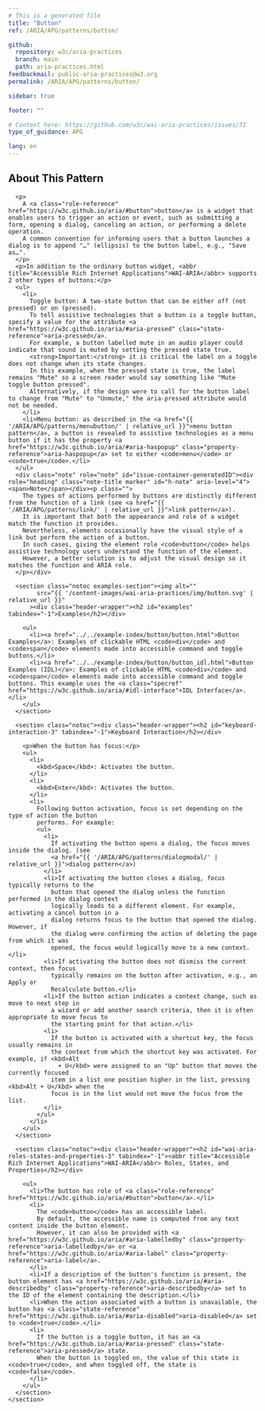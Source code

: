 ```yaml
---
# This is a generated file
title: "Button"
ref: /ARIA/APG/patterns/button/

github:
  repository: w3c/aria-practices
  branch: main
  path: aria-practices.html
feedbackmail: public-aria-practices@w3.org
permalink: /ARIA/APG/patterns/button/

sidebar: true

footer: ""

# Context here: https://github.com/w3c/wai-aria-practices/issues/31
type_of_guidance: APG

lang: en
---
```



<link 
  rel="stylesheet"
  href="{{ '/content-assets/wai-aria-practices/styles.css' | relative_url }}"
>
<!-- Code highlighting styles -->
<link 
  rel="stylesheet"
  href="{{ '/ARIA/APG/example-index/css/github.css' | relative_url }}"
>

<script>
const addBodyClass = "pattern-page";
const enableSidebar = true;
if (addBodyClass) document.body.classList.add(addBodyClass);
if (enableSidebar) document.body.classList.add('has-sidebar');
</script>
    
<div>
<section class="widget" id="button"><h2 id="about-this-pattern" tabindex="-1">About This Pattern</h2><div class="header-wrapper"></div>
      
      <p>
        A <a class="role-reference" href="https://w3c.github.io/aria/#button">button</a> is a widget that enables users to trigger an action or event, such as submitting a form, opening a dialog, canceling an action, or performing a delete operation.
        A common convention for informing users that a button launches a dialog is to append "…" (ellipsis) to the button label, e.g., "Save as…".
      </p>
      <p>In addition to the ordinary button widget, <abbr title="Accessible Rich Internet Applications">WAI-ARIA</abbr> supports 2 other types of buttons:</p>
      <ul>
        <li>
          Toggle button: A two-state button that can be either off (not pressed) or on (pressed).
          To tell assistive technologies that a button is a toggle button, specify a value for the attribute <a href="https://w3c.github.io/aria/#aria-pressed" class="state-reference">aria-pressed</a>.
          For example, a button labelled mute in an audio player could indicate that sound is muted by setting the pressed state true.
          <strong>Important:</strong> it is critical the label on a toggle does not change when its state changes.
          In this example, when the pressed state is true, the label remains "Mute" so a screen reader would say something like "Mute toggle button pressed".
          Alternatively, if the design were to call for the button label to change from "Mute" to "Unmute," the aria-pressed attribute would not be needed.
        </li>
        <li>Menu button: as described in the <a href="{{ '/ARIA/APG/patterns/menubutton/' | relative_url }}">menu button pattern</a>, a button is revealed to assistive technologies as a menu button if it has the property <a href="https://w3c.github.io/aria/#aria-haspopup" class="property-reference">aria-haspopup</a> set to either <code>menu</code> or <code>true</code>.</li>
      </ul>
      <div class="note" role="note" id="issue-container-generatedID"><div role="heading" class="note-title marker" id="h-note" aria-level="4"><span>Note</span></div><p class="">
        The types of actions performed by buttons are distinctly different from the function of a link (see <a href="{{ '/ARIA/APG/patterns/link/' | relative_url }}">link pattern</a>).
        It is important that both the appearance and role of a widget match the function it provides.
        Nevertheless, elements occasionally have the visual style of a link but perform the action of a button.
        In such cases, giving the element role <code>button</code> helps assistive technology users understand the function of the element.
        However, a better solution is to adjust the visual design so it matches the function and ARIA role.
      </p></div>

      <section class="notoc examples-section"><img alt="" 
            src="{{ '/content-images/wai-aria-practices/img/button.svg' | relative_url }}"
          ><div class="header-wrapper"><h2 id="examples" tabindex="-1">Examples</h2></div>
        
        <ul>
          <li><a href="../../example-index/button/button.html">Button Examples</a>: Examples of clickable HTML <code>div</code> and <code>span</code> elements made into accessible command and toggle buttons.</li>
          <li><a href="../../example-index/button/button_idl.html">Button Examples (IDL)</a>: Examples of clickable HTML <code>div</code> and <code>span</code> elements made into accessible command and toggle buttons. This example uses the <a class="specref" href="https://w3c.github.io/aria/#idl-interface">IDL Interface</a>.</li>
        </ul>
      </section>

      <section class="notoc"><div class="header-wrapper"><h2 id="keyboard-interaction-3" tabindex="-1">Keyboard Interaction</h2></div>
        
        <p>When the button has focus:</p>
        <ul>
          <li>
            <kbd>Space</kbd>: Activates the button.
          </li>
          <li>
            <kbd>Enter</kbd>: Activates the button.
          </li>
          <li>
            Following button activation, focus is set depending on the type of action the button
            performs. For example:
            <ul>
              <li>
                If activating the button opens a dialog, the focus moves inside the dialog. (see
                <a href="{{ '/ARIA/APG/patterns/dialogmodal/' | relative_url }}">dialog pattern</a>)
              </li>
              <li>If activating the button closes a dialog, focus typically returns to the
                button that opened the dialog unless the function performed in the dialog context
                logically leads to a different element. For example, activating a cancel button in a
                dialog returns focus to the button that opened the dialog. However, if
                the dialog were confirming the action of deleting the page from which it was
                opened, the focus would logically move to a new context.</li>
              <li>If activating the button does not dismiss the current context, then focus
                typically remains on the button after activation, e.g., an Apply or
                Recalculate button.</li>
              <li>If the button action indicates a context change, such as move to next step in
                a wizard or add another search criteria, then it is often appropriate to move focus to
                the starting point for that action.</li>
              <li>
                If the button is activated with a shortcut key, the focus usually remains in
                the context from which the shortcut key was activated. For example, if <kbd>Alt
                  + U</kbd> were assigned to an "Up" button that moves the currently focused
                item in a list one position higher in the list, pressing <kbd>Alt + U</kbd> when the
                focus is in the list would not move the focus from the list.
              </li>
            </ul>
          </li>
        </ul>
      </section>

      <section class="notoc"><div class="header-wrapper"><h2 id="wai-aria-roles-states-and-properties-3" tabindex="-1"><abbr title="Accessible Rich Internet Applications">WAI-ARIA</abbr> Roles, States, and Properties</h2></div>
        
        <ul>
          <li>The button has role of <a class="role-reference" href="https://w3c.github.io/aria/#button">button</a>.</li>
          <li>
            The <code>button</code> has an accessible label.
            By default, the accessible name is computed from any text content inside the button element.
            However, it can also be provided with <a href="https://w3c.github.io/aria/#aria-labelledby" class="property-reference">aria-labelledby</a> or <a href="https://w3c.github.io/aria/#aria-label" class="property-reference">aria-label</a>.
          </li>
          <li>If a description of the button's function is present, the button element has <a href="https://w3c.github.io/aria/#aria-describedby" class="property-reference">aria-describedby</a> set to the ID of the element containing the description.</li>
          <li>When the action associated with a button is unavailable, the button has <a class="state-reference" href="https://w3c.github.io/aria/#aria-disabled">aria-disabled</a> set to <code>true</code>.</li>
          <li>
            If the button is a toggle button, it has an <a href="https://w3c.github.io/aria/#aria-pressed" class="state-reference">aria-pressed</a> state.
            When the button is toggled on, the value of this state is <code>true</code>, and when toggled off, the state is <code>false</code>.
          </li>
        </ul>
      </section>
    </section>
</div>
<script>
  var SkipToConfig = {
    settings: {
      skipTo: {
        displayOption: 'popup',
        attachElement: '#site-header',
        colorTheme: 'aria'
      }
    }
  };
</script>
<script 
  src="{{ '/content-assets/wai-aria-practices/skipto.min.js' | relative_url }}"
></script>
